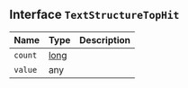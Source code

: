 ## Interface `TextStructureTopHit`

| Name | Type | Description |
| - | - | - |
| `count` | [long](./long.md) | &nbsp; |
| `value` | any | &nbsp; |
